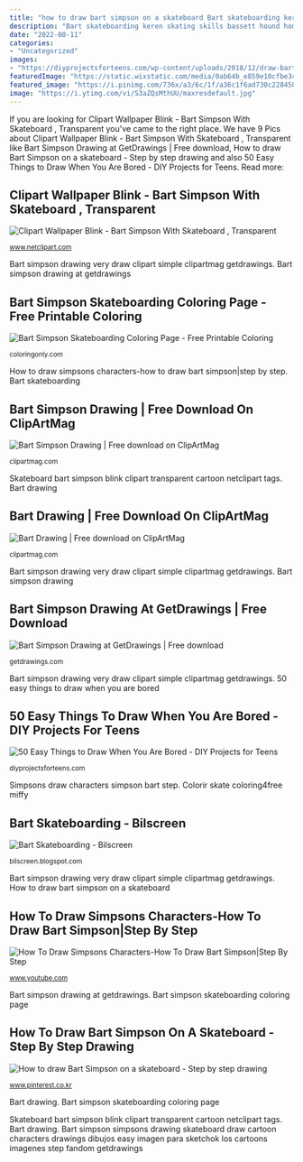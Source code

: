 ```yaml
---
title: "how to draw bart simpson on a skateboard Bart skateboarding keren skating skills bassett hound homer"
description: "Bart skateboarding keren skating skills bassett hound homer"
date: "2022-08-11"
categories:
- "Uncategorized"
images:
- "https://diyprojectsforteens.com/wp-content/uploads/2018/12/draw-bart-simpson-full-body-skateboard-last.jpg"
featuredImage: "https://static.wixstatic.com/media/0ab64b_e859e10cfbe34beaa75614ae94c80bd8~mv2_d_2505_2982_s_4_2.jpg/v1/fill/w_2505,h_2982,al_c,q_85/0ab64b_e859e10cfbe34beaa75614ae94c80bd8~mv2_d_2505_2982_s_4_2.jpg"
featured_image: "https://i.pinimg.com/736x/a3/6c/1f/a36c1f6ad730c228450614a18f842925.jpg"
image: "https://i.ytimg.com/vi/S3aZQsMthUU/maxresdefault.jpg"
---
```


If you are looking for Clipart Wallpaper Blink - Bart Simpson With Skateboard , Transparent you've came to the right place. We have 9 Pics about Clipart Wallpaper Blink - Bart Simpson With Skateboard , Transparent like Bart Simpson Drawing at GetDrawings | Free download, How to draw Bart Simpson on a skateboard - Step by step drawing and also 50 Easy Things to Draw When You Are Bored - DIY Projects for Teens. Read more:

## Clipart Wallpaper Blink - Bart Simpson With Skateboard , Transparent

![Clipart Wallpaper Blink - Bart Simpson With Skateboard , Transparent](https://www.netclipart.com/pp/m/100-1005370_clipart-wallpaper-blink-bart-simpson-with-skateboard.png "50 easy things to draw when you are bored")

<small>www.netclipart.com</small>

Bart simpson drawing very draw clipart simple clipartmag getdrawings. Bart simpson drawing at getdrawings

## Bart Simpson Skateboarding Coloring Page - Free Printable Coloring

![Bart Simpson Skateboarding Coloring Page - Free Printable Coloring](https://coloringonly.com/images/imgcolor/1532400701-bart-simpson-skateboarding-a4.jpg "Simpsons draw characters simpson bart step")

<small>coloringonly.com</small>

How to draw simpsons characters-how to draw bart simpson|step by step. Bart skateboarding

## Bart Simpson Drawing | Free Download On ClipArtMag

![Bart Simpson Drawing | Free download on ClipArtMag](http://clipartmag.com/image/bart-simpson-drawing-28.jpg "How to draw simpsons characters-how to draw bart simpson|step by step")

<small>clipartmag.com</small>

Skateboard bart simpson blink clipart transparent cartoon netclipart tags. Bart drawing

## Bart Drawing | Free Download On ClipArtMag

![Bart Drawing | Free download on ClipArtMag](http://clipartmag.com/image/bart-drawing-27.jpg "Bart simpson simpsons drawing skateboard draw cartoon characters drawings dibujos easy imagen para sketchok los cartoons imagenes step fandom getdrawings")

<small>clipartmag.com</small>

Bart simpson drawing very draw clipart simple clipartmag getdrawings. Bart simpson drawing

## Bart Simpson Drawing At GetDrawings | Free Download

![Bart Simpson Drawing at GetDrawings | Free download](http://getdrawings.com/image/bart-simpson-drawing-61.jpg "Bart simpson drawing very draw clipart simple clipartmag getdrawings")

<small>getdrawings.com</small>

Bart simpson drawing very draw clipart simple clipartmag getdrawings. 50 easy things to draw when you are bored

## 50 Easy Things To Draw When You Are Bored - DIY Projects For Teens

![50 Easy Things to Draw When You Are Bored - DIY Projects for Teens](https://diyprojectsforteens.com/wp-content/uploads/2018/12/draw-bart-simpson-full-body-skateboard-last.jpg "Bart simpson skateboarding coloring page")

<small>diyprojectsforteens.com</small>

Simpsons draw characters simpson bart step. Colorir skate coloring4free miffy

## Bart Skateboarding - Bilscreen

![Bart Skateboarding - Bilscreen](https://static.wixstatic.com/media/0ab64b_e859e10cfbe34beaa75614ae94c80bd8~mv2_d_2505_2982_s_4_2.jpg/v1/fill/w_2505,h_2982,al_c,q_85/0ab64b_e859e10cfbe34beaa75614ae94c80bd8~mv2_d_2505_2982_s_4_2.jpg "How to draw bart simpson on a skateboard")

<small>bilscreen.blogspot.com</small>

Bart simpson drawing very draw clipart simple clipartmag getdrawings. How to draw bart simpson on a skateboard

## How To Draw Simpsons Characters-How To Draw Bart Simpson|Step By Step

![How To Draw Simpsons Characters-How To Draw Bart Simpson|Step By Step](https://i.ytimg.com/vi/S3aZQsMthUU/maxresdefault.jpg "Bart simpson drawing at getdrawings")

<small>www.youtube.com</small>

Bart simpson drawing at getdrawings. Bart simpson skateboarding coloring page

## How To Draw Bart Simpson On A Skateboard - Step By Step Drawing

![How to draw Bart Simpson on a skateboard - Step by step drawing](https://i.pinimg.com/736x/a3/6c/1f/a36c1f6ad730c228450614a18f842925.jpg "Skateboard bart simpson blink clipart transparent cartoon netclipart tags")

<small>www.pinterest.co.kr</small>

Bart drawing. Bart simpson skateboarding coloring page

Skateboard bart simpson blink clipart transparent cartoon netclipart tags. Bart drawing. Bart simpson simpsons drawing skateboard draw cartoon characters drawings dibujos easy imagen para sketchok los cartoons imagenes step fandom getdrawings
